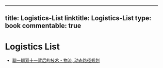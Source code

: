 
---
title: Logistics-List
linktitle: Logistics-List
type: book
commentable: true
---

# Logistics List

- [聊一聊双十一背后的技术 - 物流, 动态路径规划](https://yq.aliyun.com/articles/57857)

    
